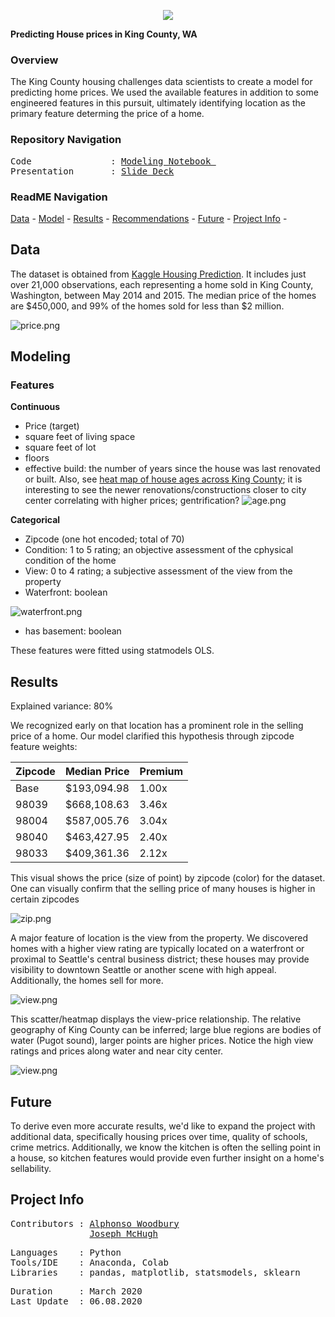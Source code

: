 <p align="center">
   <img src=https://github.com/a-woodbury/Regression-King_County_House_Prices/blob/master/Resources/stlsplash2.jpg />
<div align="center">
   <figcaption></figcaption>
</div>
</p>


**Predicting House prices in King County, WA**

### Overview

The King County housing challenges data scientists to create a model for predicting home prices. We used the available features in addition to some engineered features in this pursuit, ultimately identifying location as the primary feature determing the price of a home. 
 

### Repository Navigation
<pre>
Code               : <a href=https://github.com/a-woodbury/A-House-with-a-View/blob/master/Notebooks/JM_modelling.ipynb>Modeling Notebook </a>
Presentation       : <a href=https://github.com/a-woodbury/A-House-with-a-View/blob/master/Presentation/kch_presentation.pdf>Slide Deck</a>
</pre>

### ReadME Navigation

[Data](https://github.com/a-woodbury/A-House-with-a-View#data) -
[Model](https://github.com/a-woodbury/A-House-with-a-View#model) -
[Results](https://github.com/a-woodbury/A-House-with-a-View#results) - 
[Recommendations](https://github.com/a-woodbury/A-House-with-a-View#recommendations) - 
[Future](https://github.com/a-woodbury/A-House-with-a-View#future) - 
[Project Info](https://github.com/a-woodbury/A-House-with-a-View#project-info) -


## Data
The dataset is obtained from [Kaggle Housing Prediction](https://www.kaggle.com/harlfoxem/housesalesprediction). It includes just over 21,000 observations, each representing a home sold in King County, Washington, between May 2014 and 2015. The median price of the homes are $450,000, and 99% of the homes sold for less than $2 million.

![price.png](https://github.com/a-woodbury/A-House-with-a-View/blob/master/Images/ppt_price99_hist.png)

## Modeling

### Features

**Continuous**

- Price (target)
- square feet of living space
- square feet of lot
- floors
- effective build: the number of years since the house was last renovated or built. Also, see [heat map of house ages across King County](https://github.com/a-woodbury/A-House-with-a-View/blob/master/Images/rm_age_heat.png); it is interesting to see the newer renovations/constructions closer to city center correlating with higher prices; gentrification?
![age.png](https://github.com/a-woodbury/A-House-with-a-View/blob/master/Images/ppt_age_bar.png)

**Categorical**

- Zipcode (one hot encoded; total of 70)
- Condition: 1 to 5 rating; an objective assessment of the cphysical condition of the home
- View: 0 to 4 rating; a subjective assessment of the view from the property
- Waterfront: boolean

![waterfront.png](https://github.com/a-woodbury/A-House-with-a-View/blob/master/Images/ppt_waterfront_bar.png)

- has basement: boolean

These features were fitted using statmodels OLS. 


## Results

Explained variance: 80%

We recognized early on that location has a prominent role in the selling price of a home. Our model clarified this hypothesis through zipcode feature weights:

Zipcode | Median Price | Premium
--- | --- | --- 
Base | $193,094.98 | 1.00x
98039 | $668,108.63 | 3.46x
98004 | $587,005.76 | 3.04x
98040 | $463,427.95| 2.40x
98033 | $409,361.36 | 2.12x

This visual shows the price (size of point) by zipcode (color) for the dataset. One can visually confirm that the selling price of many houses is higher in certain zipcodes

![zip.png](https://github.com/a-woodbury/A-House-with-a-View/blob/master/Images/rm_zip_price_map.png)

A major feature of location is the view from the property. We discovered homes with a higher view rating are typically located on a waterfront or proximal to Seattle's central business district; these houses may provide visibility to downtown Seattle or another scene with high appeal. Additionally, the homes sell for more. 

![view.png](https://github.com/a-woodbury/A-House-with-a-View/blob/master/Images/ppt_view_bar.png)


This scatter/heatmap displays the view-price relationship. The relative geography of King County can be inferred; large blue regions are bodies of water (Pugot sound), larger points are higher prices. Notice the high view ratings and prices along water and near city center.

![view.png](https://github.com/a-woodbury/A-House-with-a-View/blob/master/Images/ppt_view_map.png)

## Future

To derive even more accurate results, we'd like to expand the project with additional data, specifically housing prices over time, quality of schools, crime metrics. Additionally, we know the kitchen is often the selling point in a house, so kitchen features would provide even further insight on a home's sellability.


## Project Info
<pre>
Contributors : <a href=https://github.com/a-woodbury>Alphonso Woodbury</a>
               <a href=https://github.com/Joe-Bit-lab>Joseph McHugh</a>
</pre>

<pre>
Languages    : Python
Tools/IDE    : Anaconda, Colab
Libraries    : pandas, matplotlib, statsmodels, sklearn
</pre>

<pre>
Duration     : March 2020
Last Update  : 06.08.2020
</pre>


